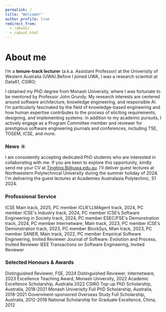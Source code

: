 ```yaml
---
permalink: /
title: "Welcome!"
author_profile: true
redirect_from: 
  - /about/
  - /about.html
---
```



About me
======
I’m a **tenure-track lecturer** (a.k.a. Assistant Professor) at the Univerisity of Western Australia (UWA).Before I joined UWA, I was a research scientist at Data61, CSIRO;

I obtained my PhD degree from Monash University, where I was fortunate to be mentored by Professor John Grundy. My research interests are centered around software architecture, knowledge engineering, and responsible AI. I’m particularly fascinated by the field of knowledge-based engineering and how human expertise contributes to the process of eliciting requirements, designing, and implementing systems. In addition to my academic pursuits, I actively engage as a Program Committee member and reviewer for prestigious software engineering journals and conferences, including TSE, TOSEM, ICSE, and more.

### News :sunny:
I am consistently accepting dedicated PhD students who are interested in collaborating with me. If you are keen to explore this opportunity, kindly send me your CV at Tingting.Bi@uwa.edu.au. I'll deliver guest lectures at Northwestern Polytechnical University during the summer holiday of 2024. I'm delivering the guest lectures at Academies Australasia Polytechnic, S1 2024.

### Profossional Service
ICSE Main track, 2025, PC member
ICLR'LLMAgent track, 2024, PC member
ICSE's Industry track, 2024, PC member
ICSE’s Software Engineering in Society track, 2024, PC member
ESEC/FSE's Demonstration track, 2024, PC member
Internetware, Main track, 2023, PC member
ICSE’s Demonstration track, 2023, PC member
BlockSys, Mian track, 2023, PC member
SANER, Main track, 2022, PC member
Empirical Software Engineering, Invited Reviewer
Journal of Software: Evolution and Process, Invited Reviewer
IEEE Transactions on Software Engineering, Invited Reviewer

### Selected Honours & Awards
Distinguished Reviewer, FSE, 2024
Distinguished Reviewer, Internetware, 2023
Excellence Teaching Award, Monash University, 2022
Academic Excellence Scholarship, Australia 2022
CSIRO Top-up PhD Scholarship, Australia, 2018-2021
Monash Univerisity Full PhD Scholarship, Australia, 2018-2021
Government-sponsored Overseas Study Full Scholarship, Australia, 2012-2018
National Scholarship for Graduate Excellence, China, 2012
